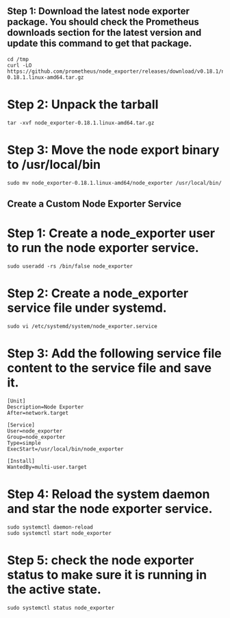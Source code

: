 ## Step 1: Download the latest node exporter package. You should check the Prometheus downloads section for the latest version and update this command to get that package.

```
cd /tmp
curl -LO https://github.com/prometheus/node_exporter/releases/download/v0.18.1/node_exporter-0.18.1.linux-amd64.tar.gz
```

# Step 2: Unpack the tarball
```
tar -xvf node_exporter-0.18.1.linux-amd64.tar.gz
```

# Step 3: Move the node export binary to /usr/local/bin
```
sudo mv node_exporter-0.18.1.linux-amd64/node_exporter /usr/local/bin/
```

## Create a Custom Node Exporter Service

# Step 1: Create a node_exporter user to run the node exporter service.
```
sudo useradd -rs /bin/false node_exporter
```

# Step 2: Create a node_exporter service file under systemd.
```
sudo vi /etc/systemd/system/node_exporter.service
```

# Step 3: Add the following service file content to the service file and save it.
```
[Unit]
Description=Node Exporter
After=network.target

[Service]
User=node_exporter
Group=node_exporter
Type=simple
ExecStart=/usr/local/bin/node_exporter

[Install]
WantedBy=multi-user.target
```

# Step 4: Reload the system daemon and star the node exporter service.
```
sudo systemctl daemon-reload
sudo systemctl start node_exporter
```
# Step 5: check the node exporter status to make sure it is running in the active state.
```
sudo systemctl status node_exporter
```
